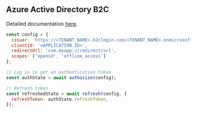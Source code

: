 ## Azure Active Directory B2C

Detailed documentation [here](https://docs.microsoft.com/en-us/azure/active-directory-b2c/openid-connect).

```js
const config = {
  issuer: 'https://<TENANT_NAME>.b2clogin.com/<TENANT_NAME>.onmicrosoft.com/<USER_FLOW_NAME>/v2.0',
  clientId: '<APPLICATION_ID>',
  redirectUrl: 'com.myapp://redirect/url',
  scopes: ['openid', 'offline_access']
};

// Log in to get an authentication token
const authState = await authorize(config);

// Refresh token
const refreshedState = await refresh(config, {
  refreshToken: authState.refreshToken,
});
```